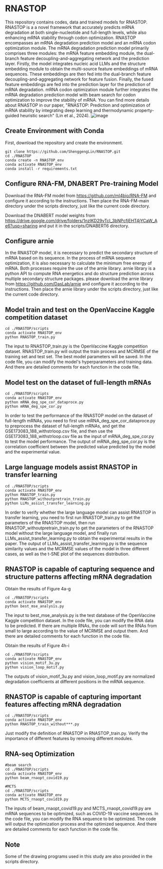 # RNASTOP

This repository contains codes, data and trained models for RNASTOP. RNASTOP is a a novel framework that accurately predicts mRNA degradation at both single-nucleotide and full-length levels, while also enhancing mRNA stability through codon optimization. RNASTOP encompasses an mRNA degradation prediction model and an mRNA codon optimization module. The mRNA degradation prediction model primarily comprises three modules: the mRNA feature embedding module, the dual-branch feature decoupling-and-aggregating network and the prediction layer. Firstly, the model integrates nucleic acid LLMs and the structure embedding module to obtain the multi-source feature embeddings of mRNA sequences. These embeddings are then fed into the dual-branch feature decoupling-and-aggregating network for feature fusion. Finally, the fused feature embeddings are fed into the prediction layer for the prediction of mRNA degradation. mRNA codon optimization module further integrates the mRNA degradation prediction model with beam search for codon optimization to improve the stability of mRNA. You can find more details about RNASTOP in our paper, "RNASTOP: Prediction and optimization of mRNA stability by integrating deep learning and thermodynamic property-guided heuristic search" (Lin et al., 2024).
![image](https://github.com/ShenggengLin/RNASTOP/blob/main/pictures/figure%201.tif)
## Create Environment with Conda

First, download the repository and create the environment.

```
git clone https://github.com/ShenggengLin/RNASTOP.git
cd ./RNASTOP
conda create -n RNASTOP_env
conda activate RNASTOP_env
conda install -r requirements.txt
```

## Configure RNA-FM, DNABERT Pre-training Model

Download the RNA-FM model from https://github.com/ml4bio/RNA-FM and configure it according to the instructions. Then place the RNA-FM-main directory under the scripts directory, just like the current code directory.

Download the DNABERT model weights from https://drive.google.com/drive/folders/1nzlKD29vTcI_3bNPcfjEHT4jYCaW_Ae6?usp=sharing and put it in the scripts/DNABERT6 directory.

## Configure arnie
In the RNASTOP model, it is necessary to predict the secondary structure of mRNA based on its sequence. In the process of mRNA sequence optimization, it is also necessary to calculate the minimum free energy of mRNA. Both processes require the use of the arnie library. arnie library is a python API to compute RNA energetics and do structure prediction across multiple secondary structure packages. please download the arnie library from https://github.com/DasLab/arnie and configure it according to the instructions. Then place the arnie library under the scripts directory, just like the current code directory.
## Model train and test on the OpenVaccine Kaggle competition dataset
```
cd ./RNASTOP/scripts
conda activate RNASTOP_env
python RNASTOP_train.py
```
The input to RNASTOP_train.py is the OpenVaccine Kaggle competition dataset. RNASTOP_train.py will output the train process and MCRMSE of the training set and test set. The best model parameters will be saved. In the code file, you can modify the model's hyperparameters and training data. And there are detailed comments for each function in the code file.

## Model test on the dataset of full-length mRNAs
```
cd ./RNASTOP/scripts
conda activate RNASTOP_env
python mRNA_deg_spe_cor_dataproce.py
python mRNA_deg_spe_cor.py
```
In order to test the performance of the RNASTOP model on the dataset of full-length mRNAs, you need to first use mRNA_deg_spe_cor_dataproce.py to preprocess the dataset of full-length mRNAs, and get the GSE173083_188_withstrloop.csv file, and then use the GSE173083_188_withstrloop.csv file as the input of mRNA_deg_spe_cor.py to test the model performance. The output of mRNA_deg_spe_cor.py is the correlation coefficient between the predicted value predicted by the model and the experimental value.

## Large language models assist RNASTOP in transfer learning
```
cd ./RNASTOP/scripts
conda activate RNASTOP_env
python RNASTOP_train.py
python RNASTOP_withoutpretrain_train.py
python LLMs_assist_transfer_learning.py
```
In order to verify whether the large language model can assist RNASTOP in transfer learning, you need to first run RNASTOP_train.py to get the parameters of the RNASTOP model, then run RNASTOP_withoutpretrain_train.py to get the parameters of the RNASTOP model without the large language model, and finally run LLMs_assist_transfer_learning.py to obtain the experimental results in the paper. The output of LLMs_assist_transfer_learning.py is the sequence similarity values and the MCRMSE values of the model in three different cases, as well as the t-SNE plot of the sequences distribution.

## RNASTOP is capable of capturing sequence and structure patterns affecting mRNA degradation

Obtain the results of Figure 4a-g
```
cd ./RNASTOP/scripts
conda activate RNASTOP_env
python best_mse_analysis.py
```
The input to best_mse_analysis.py is the test database of the OpenVaccine Kaggle competition dataset. In the code file, you can modify the RNA data to be predicted. If there are multiple RNAs, the code will sort the RNAs from small to large according to the value of MCRMSE and output them. And there are detailed comments for each function in the code file.

Obtain the results of Figure 4h-i
```
cd ./RNASTOP/scripts
conda activate RNASTOP_env
python vision_motif_3u.py
python vision_loop_motif.py
```
The outputs of vision_motif_3u.py and vision_loop_motif.py are normalized degradation coefficients at different positions in the mRNA sequence.

## RNASTOP is capable of capturing important features affecting mRNA degradation
```
cd ./RNASTOP/scripts
conda activate RNASTOP_env
python RNASTOP_train_without***.py
```
Just modify the definition of RNASTOP in RNASTOP_train.py. Verify the importance of different features by removing different modules.
## RNA-seq Optimization
```
#beam search
cd ./RNASTOP/scripts
conda activate RNASTOP_env
python beam_rnaopt_covid19.py

#MCTS
cd ./RNASTOP/scripts
conda activate RNASTOP_env
python MCTS_rnaopt_covid19.py
```
The inputs of beam_rnaopt_covid19.py and MCTS_rnaopt_covid19.py are mRNA sequences to be optimized, such as COVID-19 vaccine sequences. In the code file, you can modify the RNA sequence to be optimized. The code will output the optimization process and the optimized sequence. And there are detailed comments for each function in the code file.

## Note
Some of the drawing programs used in this study are also provided in the scripts directory.
